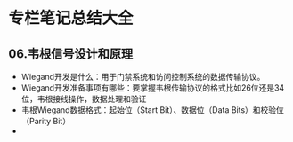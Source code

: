 # 专栏笔记总结大全




## 06.韦根信号设计和原理

- Wiegand开发是什么：用于门禁系统和访问控制系统的数据传输协议。
- Wiegand开发准备事项有哪些：要掌握韦根传输协议的格式比如26位还是34位，韦根接线操作，数据处理和验证
- 韦根Wiegand数据格式：起始位（Start Bit）、数据位（Data Bits）和校验位（Parity Bit）
- 














